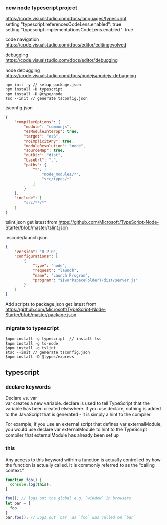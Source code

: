
### new node typescript project
https://code.visualstudio.com/docs/languages/typescript  
setting "typescript.referencesCodeLens.enabled": true  
setting "typescript.implementationsCodeLens.enabled": true  

code navigation  
https://code.visualstudio.com/docs/editor/editingevolved  

debugging  
https://code.visualstudio.com/docs/editor/debugging  

node debugging  
https://code.visualstudio.com/docs/nodejs/nodejs-debugging  

``` shell
npm init -y // setup package.json
npm install -D typescript
npm install -D @type/node
tsc --init // generate tsconfig.json
```
tsconfig.json
``` json
{
    "compilerOptions": {
        "module": "commonjs",
        "esModuleInterop": true,
        "target": "es6",
        "noImplicitAny": true,
        "moduleResolution": "node",
        "sourceMap": true,
        "outDir": "dist",
        "baseUrl": ".",
        "paths": {
            "*": [
                "node_modules/*",
                "src/types/*"
            ]
        }
    },
    "include": [
        "src/**/*"
    ]
}
```
tslint.json
get latest from https://github.com/Microsoft/TypeScript-Node-Starter/blob/master/tslint.json

.vscode/launch.json
``` json
{
    "version": "0.2.0",
    "configurations": [        
        {
            "type": "node",
            "request": "launch",
            "name": "Launch Program",
            "program": "${workspaceFolder}/dist/server.js"
        }
    ]
}
```
Add scripts to package.json
get latest from https://github.com/Microsoft/TypeScript-Node-Starter/blob/master/package.json

### migrate to typescript
``` shell
$npm install -g typescript  // install tsc
$npm install -g ts-node
$npm install -g tslint 
$tsc --init // generate tsconfig.json
$npm install -D @types/express
```

## typescript

### declare keywords
Declare vs. var  
var creates a new variable. declare is used to tell TypeScript that the variable has been created elsewhere. If you use declare, nothing is added to the JavaScript that is generated - it is simply a hint to the compiler.  

For example, if you use an external script that defines var externalModule, you would use declare var externalModule to hint to the TypeScript compiler that externalModule has already been set up  

### this
Any access to this keyword within a function is actually controlled by how the function is actually called. It is commonly referred to as the “calling context.”  
``` typescript
function foo() {
  console.log(this);
}

foo(); // logs out the global e.g. `window` in browsers
let bar = {
  foo
}
bar.foo(); // Logs out `bar` as `foo` was called on `bar`
```

